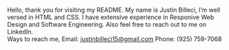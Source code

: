  Hello, thank you for visiting my README. 
 My name is Justin Billeci, I’m well versed in HTML and CSS.
 I have extensive experience in Responive Web Design and Software Engineering. 
 Also feel free to reach out to me on LinkedIn.  
 Ways to reach me, Email: justinbilleci15@gmail.com Phone: (925) 759-7068 

